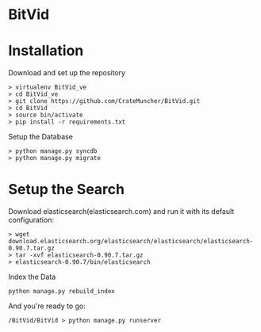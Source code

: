 BitVid
======


Installation
============

Download and set up the repository
```
> virtualenv BitVid_ve
> cd BitVid_ve
> git clone https://github.com/CrateMuncher/BitVid.git
> cd BitVid
> source bin/activate
> pip install -r requirements.txt
```

Setup the Database
```
> python manage.py syncdb
> python manage.py migrate
```

Setup the Search
================

Download elasticsearch(elasticsearch.com) and run it with its default configuration:
```
> wget download.elasticsearch.org/elasticsearch/elasticsearch/elasticsearch-0.90.7.tar.gz
> tar -xvf elasticsearch-0.90.7.tar.gz
> elasticsearch-0.90.7/bin/elasticsearch
```

Index the Data
```
python manage.py rebuild_index 
```


And you're ready to go:
```
/BitVid/BitVid > python manage.py runserver
```
